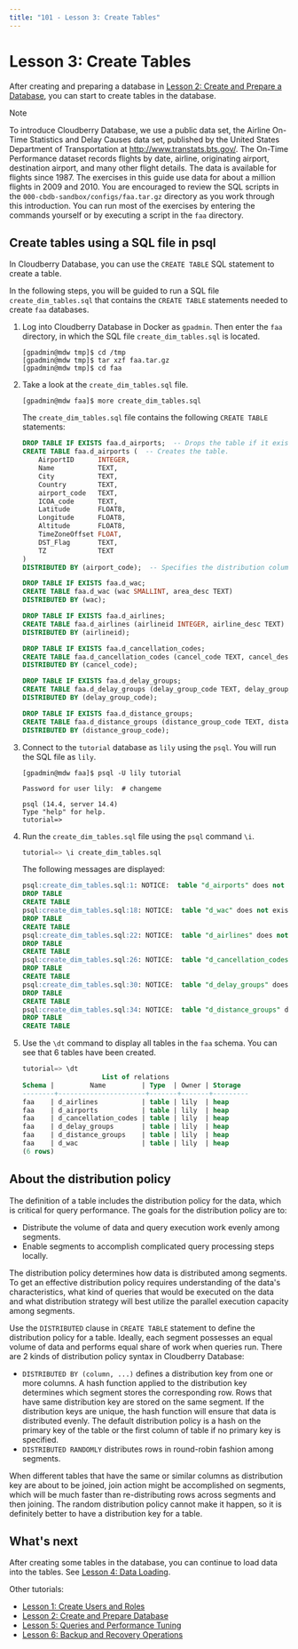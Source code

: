 ```yaml
---
title: "101 - Lesson 3: Create Tables"
---
```


# Lesson 3: Create Tables

After creating and preparing a database in [Lesson 2: Create and Prepare a Database](../101-cbdb-tutorials/101-2-create-and-prepare-database.md), you can start to create tables in the database.

> [!Note]
> To introduce Cloudberry Database, we use a public data set, the Airline On-Time Statistics and Delay Causes data set, published by the United States Department of Transportation at http://www.transtats.bts.gov/. The On-Time Performance dataset records flights by date, airline, originating airport, destination airport, and many other flight details. The data is available for flights since 1987. The exercises in this guide use data for about a million flights in 2009 and 2010. You are encouraged to review the SQL scripts in the `000-cbdb-sandbox/configs/faa.tar.gz` directory as you work through this introduction. You can run most of the exercises by entering the commands yourself or by executing a script in the `faa` directory.

## Create tables using a SQL file in psql

In Cloudberry Database, you can use the `CREATE TABLE` SQL statement to create a table.

In the following steps, you will be guided to run a SQL file `create_dim_tables.sql` that contains the `CREATE TABLE` statements needed to create `faa` databases.

1. Log into Cloudberry Database in Docker as `gpadmin`. Then enter the `faa` directory, in which the SQL file `create_dim_tables.sql` is located.

    ```shell
    [gpadmin@mdw tmp]$ cd /tmp
    [gpadmin@mdw tmp]$ tar xzf faa.tar.gz
    [gpadmin@mdw tmp]$ cd faa
    ```

2. Take a look at the `create_dim_tables.sql` file.

    ```shell
    [gpadmin@mdw faa]$ more create_dim_tables.sql
    ```

    The `create_dim_tables.sql` file contains the following `CREATE TABLE` statements:

    ```sql
    DROP TABLE IF EXISTS faa.d_airports;  -- Drops the table if it exists to avoid name conflict.
    CREATE TABLE faa.d_airports (  -- Creates the table.
        AirportID      INTEGER,
        Name           TEXT,
        City           TEXT,
        Country        TEXT,
        airport_code   TEXT,
        ICOA_code      TEXT,
        Latitude       FLOAT8,
        Longitude      FLOAT8,
        Altitude       FLOAT8,
        TimeZoneOffset FLOAT,
        DST_Flag       TEXT,
        TZ             TEXT
    )
    DISTRIBUTED BY (airport_code);  -- Specifies the distribution column airport_code.

    DROP TABLE IF EXISTS faa.d_wac;
    CREATE TABLE faa.d_wac (wac SMALLINT, area_desc TEXT)
    DISTRIBUTED BY (wac);

    DROP TABLE IF EXISTS faa.d_airlines;
    CREATE TABLE faa.d_airlines (airlineid INTEGER, airline_desc TEXT)
    DISTRIBUTED BY (airlineid);

    DROP TABLE IF EXISTS faa.d_cancellation_codes;
    CREATE TABLE faa.d_cancellation_codes (cancel_code TEXT, cancel_desc TEXT)
    DISTRIBUTED BY (cancel_code);

    DROP TABLE IF EXISTS faa.d_delay_groups;
    CREATE TABLE faa.d_delay_groups (delay_group_code TEXT, delay_group_desc TEXT)
    DISTRIBUTED BY (delay_group_code);

    DROP TABLE IF EXISTS faa.d_distance_groups;
    CREATE TABLE faa.d_distance_groups (distance_group_code TEXT, distance_group_desc TEXT)
    DISTRIBUTED BY (distance_group_code);
    ```

3. Connect to the `tutorial` database as `lily` using the `psql`. You will run the SQL file as `lily`.

    ```shell
    [gpadmin@mdw faa]$ psql -U lily tutorial

    Password for user lily:  # changeme
    ```

    ```shell
    psql (14.4, server 14.4)
    Type "help" for help.
    tutorial=>
    ```

4. Run the `create_dim_tables.sql` file using the `psql` command `\i`.

    ```sql
    tutorial=> \i create_dim_tables.sql
    ```

    The following messages are displayed:

    ```sql
    psql:create_dim_tables.sql:1: NOTICE:  table "d_airports" does not exist, skipping
    DROP TABLE
    CREATE TABLE
    psql:create_dim_tables.sql:18: NOTICE:  table "d_wac" does not exist, skipping
    DROP TABLE
    CREATE TABLE
    psql:create_dim_tables.sql:22: NOTICE:  table "d_airlines" does not exist, skipping
    DROP TABLE
    CREATE TABLE
    psql:create_dim_tables.sql:26: NOTICE:  table "d_cancellation_codes" does not exist, skipping
    DROP TABLE
    CREATE TABLE
    psql:create_dim_tables.sql:30: NOTICE:  table "d_delay_groups" does not exist, skipping
    DROP TABLE
    CREATE TABLE
    psql:create_dim_tables.sql:34: NOTICE:  table "d_distance_groups" does not exist, skipping
    DROP TABLE
    CREATE TABLE
    ```

5. Use the `\dt` command to display all tables in the `faa` schema. You can see that 6 tables have been created.

    ```sql
    tutorial=> \dt
                        List of relations
    Schema |         Name         | Type  | Owner | Storage
   --------+----------------------+-------+-------+---------
    faa    | d_airlines           | table | lily  | heap
    faa    | d_airports           | table | lily  | heap
    faa    | d_cancellation_codes | table | lily  | heap
    faa    | d_delay_groups       | table | lily  | heap
    faa    | d_distance_groups    | table | lily  | heap
    faa    | d_wac                | table | lily  | heap
    (6 rows)
    ```

## About the distribution policy

The definition of a table includes the distribution policy for the data, which is critical for query performance. The goals for the distribution policy are to:

- Distribute the volume of data and query execution work evenly among segments.
- Enable segments to accomplish complicated query processing steps locally.

The distribution policy determines how data is distributed among segments. To get an effective distribution policy requires understanding of the data's characteristics, what kind of queries that would be executed on the data and what distribution strategy will best utilize the parallel execution capacity among segments.

Use the `DISTRIBUTED` clause in `CREATE TABLE` statement to define the distribution policy for a table. Ideally, each segment possesses an equal volume of data and performs equal share of work when queries run. There are 2 kinds of distribution policy syntax in Cloudberry Database:

- `DISTRIBUTED BY (column, ...)` defines a distribution key from one or more columns. A hash function applied to the distribution key determines which segment stores the corresponding row. Rows that have same distribution key are stored on the same segment. If the distribution keys are unique, the hash function will ensure that data is distributed evenly. The default distribution policy is a hash on the primary key of the table or the first column of table if no primary key is specified.
- `DISTRIBUTED RANDOMLY` distributes rows in round-robin fashion among segments.

When different tables that have the same or similar columns as distribution key are about to be joined, join action might be accomplished on segments, which will be much faster than re-distributing rows across segments and then joining. The random distribution policy cannot make it happen, so it is definitely better to have a distribution key for a table.

## What's next

After creating some tables in the database, you can continue to load data into the tables. See [Lesson 4: Data Loading](../101-cbdb-tutorials/101-4-data-loading.md).

Other tutorials:

- [Lesson 1: Create Users and Roles](../101-cbdb-tutorials/101-1-create-users-and-roles.md)
- [Lesson 2: Create and Prepare Database](../101-cbdb-tutorials/101-2-create-and-prepare-database.md)
- [Lesson 5: Queries and Performance Tuning](../101-cbdb-tutorials/101-5-queries-and-performance-tuning.md)
- [Lesson 6: Backup and Recovery Operations](../101-cbdb-tutorials/101-6-backup-and-recovery-operations.md)
